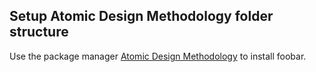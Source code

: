 ## Setup Atomic Design Methodology folder structure 

Use the package manager [Atomic Design Methodology](https://atomicdesign.bradfrost.com/chapter-2/) to install foobar.
